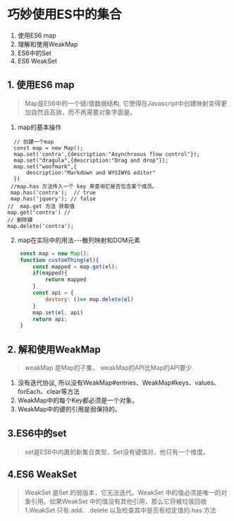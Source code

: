 # 巧妙使用ES中的集合
1. 使用ES6 map
2. 理解和使用WeakMap
3. ES6中的Set
4. ES6 WeakSet

## 1. 使用ES6 map
> Map是ES6中的一个键/值数据结构, 它使得在Javascript中创建映射变得更加自然且高效，而不再需要对象字面量。
1. map的基本操作
```JS
  // 创建一个map
  const map = new Map();
  map.set('contra',{description:"Asynchroous flow control"});
  map.set("dragula",{description:"Drag and drop"});
  map.set("woofmark",{
      description:"Markdown and WYSIWYG editor"
  })
 //map.has 方法传入一个 key 来查询它是否包含某个成员。
 map.has('contra');  // true
 map.has('jquery'); // false
//  map.get 方法 获取值
map.get('contra') // 
// 删除键 
map.delete('contra');

```
2. map在实际中的用法---散列映射和DOM元素
```js
    const map = new Map();
    function customThing(el){
        const mapped = map.get(el);
        if(mapped){
            return mapped
        }
        const api = {
            destory: ()=> map.delete(el)
        }
        map.set(el, api)
        return api;
    }
```
## 2. 解和使用WeakMap
> weakMap 是Map的子集， weakMap的API比Map的API要少.
1. 没有迭代协议, 所以没有WeakMap#entries、WeakMap#keys、values、forEach、clear等方法
2. WeakMap中的每个Key都必须是一个对象。
3. WeakMap中的键的引用是弱保持的。
## 3.ES6中的set
> set是ES6中内置的新集合类型，Set没有键值对，他只有一个维度。
## 4.ES6 WeakSet
> WeakSet 是Set 的弱版本，它无法迭代。WeakSet 中的值必须是唯一的对象引用。如果WeakSet 中的值没有其他引用，那么它将被垃圾回收
1.WeakSet 只有.add、.delete 以及检查其中是否有给定值的.has 方法
